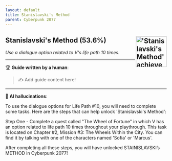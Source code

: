 ```yaml
---
layout: default
title: Stanislavski's Method
parent: Cyberpunk 2077
---
```


## Stanislavski's Method (53.6%) <img align="right" src="https://cdn.cloudflare.steamstatic.com/steamcommunity/public/images/apps/1091500/943a38cb96238b7b020672cf360d9e763dcf6feb.jpg" alt="'Stanislavski's Method' achievement icon" width="96" height="96">

_Use a dialogue option related to V's life path 10 times._

---

:trophy: **Guide written by a human**:

> :writing_hand: Add guide content here!

---

:robot: **AI hallucinations**:

To use the dialogue options for Life Path #10, you will need to complete some tasks. Here are the steps that can help unlock 'Stanislavski's Method':

Step One - Complete a quest called "The Wheel of Fortune" in which V has an option related to life path 10 times throughout your playthrough. This task is located on Chapter #2, Mission #3: The Wheels Within the City. You can find it by talking with one of the characters named 'Sofia' or 'Marcus'.

After completing all these steps, you will have unlocked STAINISLAVSKI’s METHOD in Cyberpunk 2077!
